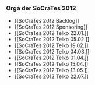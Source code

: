 ### Orga der SoCraTes 2012

* [[SoCraTes 2012 Backlog]]
* [[SoCraTes 2012 Sponsoring]]
* [[SoCraTes 2012 Telko 22.01.]]
* [[SoCraTes 2012 Telko 05.02.]]
* [[SoCraTes 2012 Telko 19.02.]]
* [[SoCraTes 2012 Telko 04.03.]]
* [[SoCraTes 2012 Telko 01.04.]]
* [[SoCraTes 2012 Telko 15.04.]]
* [[SoCraTes 2012 Telko 13.05.]]
* [[SoCraTes 2012 Telko 22.07.]]